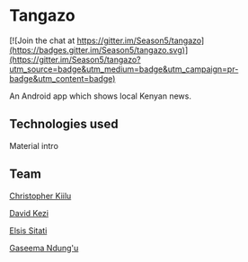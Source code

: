 # Tangazo

[![Join the chat at https://gitter.im/Season5/tangazo](https://badges.gitter.im/Season5/tangazo.svg)](https://gitter.im/Season5/tangazo?utm_source=badge&utm_medium=badge&utm_campaign=pr-badge&utm_content=badge)

An Android app which shows local Kenyan news.

## Technologies used

Material intro

## Team

[Christopher Kiilu](https://github.com/CKiilu)

[David Kezi](https://github.com/Mrkezii)

[Elsis Sitati](https://github.com/Elsis-Sitati)

[Gaseema Ndung'u](https://github.com/Gaseema)
